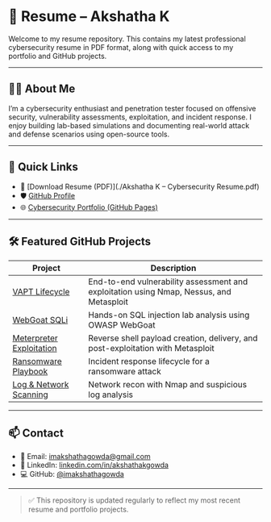 # 📄 Resume – Akshatha K

Welcome to my resume repository. This contains my latest professional cybersecurity resume in PDF format, along with quick access to my portfolio and GitHub projects.

---

## 👩‍💻 About Me

I’m a cybersecurity enthusiast and penetration tester focused on offensive security, vulnerability assessments, exploitation, and incident response. I enjoy building lab-based simulations and documenting real-world attack and defense scenarios using open-source tools.

---

## 🔗 Quick Links

- 📄 [Download Resume (PDF)](./Akshatha K – Cybersecurity Resume.pdf)
- 🛡️ [GitHub Profile](https://github.com/imakshathagowda)
- 🌐 [Cybersecurity Portfolio (GitHub Pages)](https://imakshathagowda.github.io) 

---

## 🛠️ Featured GitHub Projects

| Project | Description |
|--------|-------------|
| [VAPT Lifecycle](https://github.com/imakshathagowda/Vulnerability-Assessment-and-Penetration-Testing-VAPT) | End-to-end vulnerability assessment and exploitation using Nmap, Nessus, and Metasploit |
| [WebGoat SQLi](https://github.com/imakshathagowda/WebGoat-SQL-Injection-Assessment) | Hands-on SQL injection lab analysis using OWASP WebGoat |
| [Meterpreter Exploitation](https://github.com/imakshathagowda/exploitation-using-meterpreter) | Reverse shell payload creation, delivery, and post-exploitation with Metasploit |
| [Ransomware Playbook](https://github.com/imakshathagowda/ransomware-incident-playbook) | Incident response lifecycle for a ransomware attack |
| [Log & Network Scanning](https://github.com/imakshathagowda/security-scanning-and-log-analysis) | Network recon with Nmap and suspicious log analysis |

---

## 📫 Contact

- 📧 Email: imakshathagowda@gmail.com  
- 🔗 LinkedIn: [linkedin.com/in/akshathakgowda](https://linkedin.com/in/akshathakgowda)  
- 💻 GitHub: [@imakshathagowda](https://github.com/imakshathagowda)

---

> ✅ This repository is updated regularly to reflect my most recent resume and portfolio projects.

